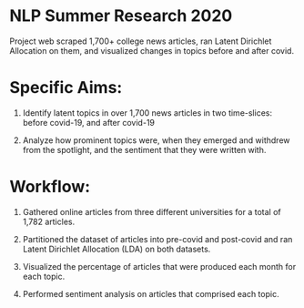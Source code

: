 # NLP Summer Research 2020
Project web scraped 1,700+ college news articles, ran Latent Dirichlet Allocation on them, and visualized changes in topics before and after covid.

# Specific Aims:

1. Identify latent topics in over 1,700 news articles in two time-slices: before covid-19, and after covid-19

2. Analyze how prominent topics were, when they emerged and withdrew from the spotlight, and the sentiment that they were written with.

# Workflow:

1. Gathered online articles from three different universities for a total of 1,782 articles.

2. Partitioned the dataset of articles into pre-covid and post-covid and ran Latent Dirichlet Allocation (LDA) on both datasets.

3. Visualized the percentage of articles that were produced each month for each topic.

4. Performed sentiment analysis on articles that comprised each topic.
